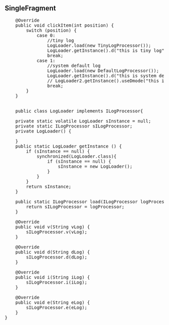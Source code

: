 ## SingleFragment
<pre>
    @Override
    public void clickItem(int position) {
        switch (position) {
            case 0:
                //tiny log
                LogLoader.load(new TinyLogProcessor());
                LogLoader.getInstance().d("this is tiny log");
                break;
            case 1:
                //system default log
                LogLoader.load(new DefaultLogProcessor());
                LogLoader.getInstance().d("this is system default log");
                // LogLoader2.getInstance().useDmode("this is system default log");
                break;
        }
    }


    public class LogLoader implements ILogProcessor{

    private static volatile LogLoader sInstance = null;
    private static ILogProcessor sILogProcessor;
    private LogLoader() {

    }
    public static LogLoader getInstance () {
        if (sInstance == null) {
            synchronized(LogLoader.class){
                if (sInstance == null) {
                    sInstance = new LogLoader();
                }
            }
        }
        return sInstance;
    }

    public static ILogProcessor load(ILogProcessor logProcessor) {
        return sILogProcessor = logProcessor;
    }

    @Override
    public void v(String vLog) {
        sILogProcessor.v(vLog);
    }

    @Override
    public void d(String dLog) {
        sILogProcessor.d(dLog);
    }

    @Override
    public void i(String iLog) {
        sILogProcessor.i(iLog);
    }

    @Override
    public void e(String eLog) {
        sILogProcessor.e(eLog);
    }
}



</pre>